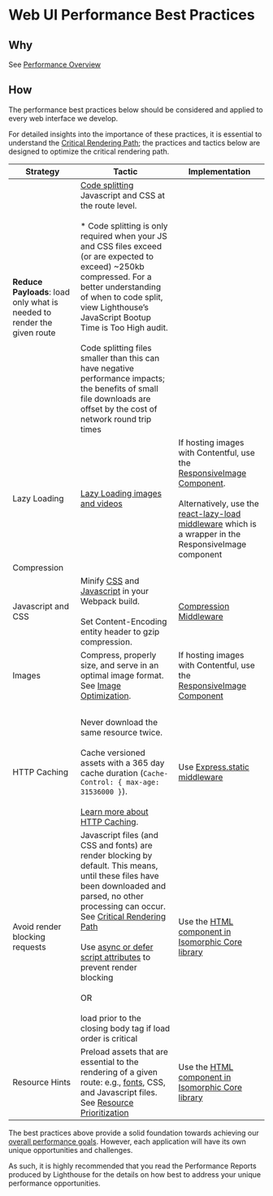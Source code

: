 # Web UI Performance Best Practices

## Why
See [Performance Overview](performance-overview.md)

## How
The performance best practices below should be considered and applied to every web interface we develop.

For detailed insights into the importance of these practices, it is essential to understand the [Critical Rendering Path](https://developers.google.com/web/fundamentals/performance/critical-rendering-path/); the practices and tactics below are designed to optimize the critical rendering path.

| Strategy | Tactic | Implementation |
| ------------- | -------------------------------------- | -------------------------------------- |
| **Reduce Payloads**: load only what is needed to render the given route | [Code splitting](https://developers.google.com/web/fundamentals/performance/optimizing-javascript/code-splitting/) Javascript and CSS at the route level.<br><br>* Code splitting is only required when your JS and CSS files exceed (or are expected to exceed) ~250kb compressed. For a better understanding of when to code split, view Lighthouse’s JavaScript Bootup Time is Too High audit.<br><br>Code splitting files smaller than this can have negative performance impacts; the benefits of small file downloads are offset by the cost of network round trip times | |
| Lazy Loading | [Lazy Loading images and videos](https://developers.google.com/web/fundamentals/performance/lazy-loading-guidance/images-and-video/) | If hosting images with Contentful, use the [ResponsiveImage Component](https://github.com/telus/redux-contentful#responsiveimage-).<br><br>Alternatively, use the [react-lazy-load middleware](https://www.npmjs.com/package/react-lazy-load) which is a wrapper in the ResponsiveImage component
Compression |
| Javascript and CSS | Minify [CSS](https://github.com/NMFR/optimize-css-assets-webpack-plugin) and [Javascript](https://github.com/webpack-contrib/uglifyjs-webpack-plugin) in your Webpack build.<br><br>Set Content-Encoding entity header to gzip compression. | [Compression Middleware](https://www.npmjs.com/package/compression) |
| Images | Compress, properly size, and serve in an optimal image format. See [Image Optimization](https://developers.google.com/web/fundamentals/performance/optimizing-content-efficiency/image-optimization). | If hosting images with Contentful, use the [ResponsiveImage Component](https://github.com/telus/redux-contentful#responsiveimage-) |
| &nbsp; | |
| HTTP Caching | Never download the same resource twice.<br><br>Cache versioned assets with a 365 day cache duration (`Cache-Control: { max-age: 31536000 }`).<br><br>[Learn more about HTTP Caching](https://developers.google.com/web/fundamentals/performance/optimizing-content-efficiency/http-caching). | Use [Express.static middleware](https://expressjs.com/en/starter/static-files.html)
| Avoid render blocking requests | Javascript files (and CSS and fonts) are render blocking by default. This means, until these files have been downloaded and parsed, no other processing can occur. See [Critical Rendering Path](https://developers.google.com/web/fundamentals/performance/critical-rendering-path/)<br><br>Use [async or defer script attributes](https://developers.google.com/web/fundamentals/performance/optimizing-content-efficiency/loading-third-party-javascript/#use_async_or_defer) to prevent render blocking<br><br>OR<br><br>load prior to the closing body tag if load order is critical | Use the [HTML component in Isomorphic Core library](https://github.com/telus/isomorphic-core/blob/master/src/components/Html.jsx) |
| Resource Hints | Preload assets that are essential to the rendering of a given route: e.g., [fonts](https://developers.google.com/web/fundamentals/performance/optimizing-content-efficiency/webfont-optimization#customize_the_text_rendering_delay), CSS, and Javascript files. See [Resource Prioritization](https://developers.google.com/web/fundamentals/performance/resource-prioritization) | Use the [HTML component in Isomorphic Core library](https://github.com/telus/isomorphic-core/blob/master/src/components/Html.jsx) | 

The best practices above provide a solid foundation towards achieving our [overall performance goals](performance-overview.md). However, each application will have its own unique opportunities and challenges. 

As such, it is highly recommended that you read the Performance Reports produced by Lighthouse for the details on how best to address your unique performance opportunities.
